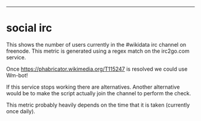 - - -
social irc
====================

This shows the number of users currently in the #wikidata irc channel on freenode.
This metric is generated using a regex match on the irc2go.com service.

Once https://phabricator.wikimedia.org/T115247 is resolved we could use Wm-bot!

If this service stops working there are alternatives.
Another alternative would be to make the script actually join the channel to perform the check.

This metric probably heavily depends on the time that it is taken (currently once daily).
